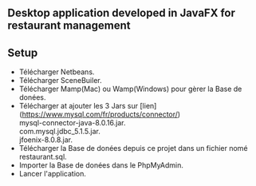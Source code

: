 ## Desktop application developed in JavaFX for restaurant management
## Setup

* Télécharger Netbeans.  
* Télécharger SceneBuiler.  
* Télécharger Mamp(Mac) ou Wamp(Windows) pour gèrer la Base de donées.  
* Télécharger at ajouter les 3 Jars sur [lien] (https://www.mysql.com/fr/products/connector/)   
mysql-connector-java-8.0.16.jar.   
com.mysql.jdbc_5.1.5.jar.      
jfoenix-8.0.8.jar.   
* Télécharger la Base de donées depuis ce projet dans un fichier nomé restaurant.sql.   
* Importer la Base de donées dans le PhpMyAdmin. 
* Lancer l'application. 

